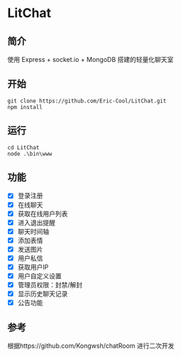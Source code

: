 # LitChat

## 简介
使用 Express + socket.io + MongoDB 搭建的轻量化聊天室

## 开始
```
git clone https://github.com/Eric-Cool/LitChat.git
npm install
```

## 运行
```
cd LitChat
node .\bin\www
```

## 功能
- [x] 登录注册
- [x] 在线聊天
- [x] 获取在线用户列表
- [x] 进入退出提醒
- [x] 聊天时间轴
- [x] 添加表情
- [x] 发送图片
- [x] 用户私信
- [x] 获取用户IP
- [x] 用户自定义设置
- [x] 管理员权限：封禁/解封
- [x] 显示历史聊天记录
- [x] 公告功能

## 参考
根据https://github.com/Kongwsh/chatRoom 进行二次开发
